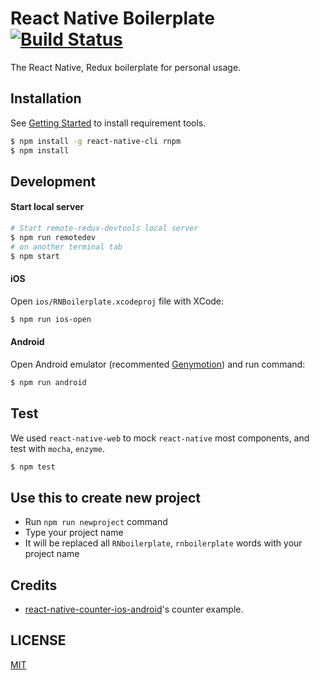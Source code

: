 # React Native Boilerplate [![Build Status](https://travis-ci.org/jhen0409/react-native-boilerplate.svg)](https://travis-ci.org/jhen0409/react-native-boilerplate)

The React Native, Redux boilerplate for personal usage.

## Installation

See [Getting Started](https://facebook.github.io/react-native/docs/getting-started.html) to install requirement tools.

```bash
$ npm install -g react-native-cli rnpm
$ npm install
```

## Development

#### Start local server

```bash
# Start remote-redux-devtools local server
$ npm run remotedev
# on another terminal tab
$ npm start
```

#### iOS

Open `ios/RNBoilerplate.xcodeproj` file with XCode:

```bash
$ npm run ios-open
```

#### Android

Open Android emulator (recommented [Genymotion](https://www.genymotion.com)) and run command:

```bash
$ npm run android
```

## Test

We used `react-native-web` to mock `react-native` most components, and test with `mocha`, `enzyme`.

```bash
$ npm test
```

## Use this to create new project

* Run `npm run newproject` command
* Type your project name
* It will be replaced all `RNboilerplate`, `rnboilerplate` words with your project name

## Credits

* [react-native-counter-ios-android](https://github.com/chentsulin/react-native-counter-ios-android)'s counter example.

## LICENSE

[MIT](LICENSE)